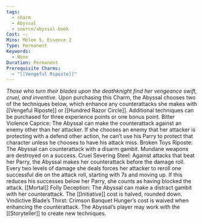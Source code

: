```yaml
---
tags:
  - charm
  - Abyssal
  - source/abyssal-book
Cost: —; 
Mins: Melee 5, Essence 2
Type: Permanent
Keywords:
  - None
Duration: Permanent
Prerequisite Charms:
  - "[[Vengeful Riposte]]"
---
```

*Those who turn their blades upon the deathknight find her vengeance swift, cruel, and inventive.*
Upon purchasing this Charm, the Abyssal chooses two of the techniques below, which enhance any counterattacks she makes with [[Vengeful Riposte]] or [[Hundred Razor Circle]]. Additional techniques can be purchased for three experience points or one bonus point.
Bitter Violence Caprice: The Abyssal can make the counterattack against an enemy other than her attacker. If she chooses an enemy that her attacker is protecting with a defend other action, he can’t use his Parry to protect that character unless he chooses to have his attack miss.
Broken Toys Riposte: The Abyssal can counterattack with a disarm gambit. Mundane weapons are destroyed on a success.
Cruel Severing Steel: Against attacks that beat her Parry, the Abyssal makes her counterattack before the damage roll. Every two levels of damage she deals forces her attacker to reroll one successful die on the attack roll, starting with 7s and moving up. If this reduces his successes below her Parry, she counts as having blocked the attack.
[[Mortal]] Folly Deception: The Abyssal can make a distract gambit with her counterattack. The [[Initiative]] cost is halved, rounded down.
Vindictive Blade’s Thirst: Crimson Banquet Hunger’s cost is waived when enhancing the counterattack.
The Abyssal’s player may work with the [[Storyteller]] to create new techniques.